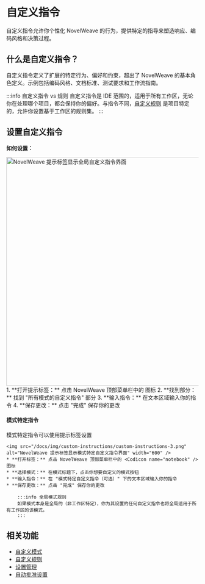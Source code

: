 # 自定义指令

自定义指令允许你个性化 NovelWeave 的行为，提供特定的指导来塑造响应、编码风格和决策过程。

## 什么是自定义指令？

自定义指令定义了扩展的特定行为、偏好和约束，超出了 NovelWeave 的基本角色定义。示例包括编码风格、文档标准、测试要求和工作流指南。

:::info 自定义指令 vs 规则
自定义指令是 IDE 范围的，适用于所有工作区，无论你在处理哪个项目，都会保持你的偏好。与指令不同，[自定义规则](/advanced-usage/custom-rules.md) 是项目特定的，允许你设置基于工作区的规则集。
:::

## 设置自定义指令

**如何设置：**

<img src="/docs/img/custom-instructions/custom-instructions.png" alt="NovelWeave 提示标签显示全局自定义指令界面" width="600" />
1.  **打开提示标签：** 点击 NovelWeave 顶部菜单栏中的 <Codicon name="notebook" /> 图标
2.  **找到部分：** 找到 "所有模式的自定义指令" 部分
3.  **输入指令：** 在文本区域输入你的指令
4.  **保存更改：** 点击 "完成" 保存你的更改

#### 模式特定指令

模式特定指令可以使用提示标签设置

    <img src="/docs/img/custom-instructions/custom-instructions-3.png" alt="NovelWeave 提示标签显示模式特定自定义指令界面" width="600" />
    * **打开标签：** 点击 NovelWeave 顶部菜单栏中的 <Codicon name="notebook" /> 图标
    * **选择模式：** 在模式标题下，点击你想要自定义的模式按钮
    * **输入指令：** 在 "模式特定自定义指令（可选）" 下的文本区域输入你的指令
    * **保存更改：** 点击 "完成" 保存你的更改

        :::info 全局模式规则
        如果模式本身是全局的（非工作区特定），你为其设置的任何自定义指令也将全局适用于所有工作区的该模式。
        :::

## 相关功能

- [自定义模式](/features/custom-modes)
- [自定义规则](/advanced-usage/custom-rules)
- [设置管理](/features/settings-management)
- [自动批准设置](/features/auto-approving-actions)

